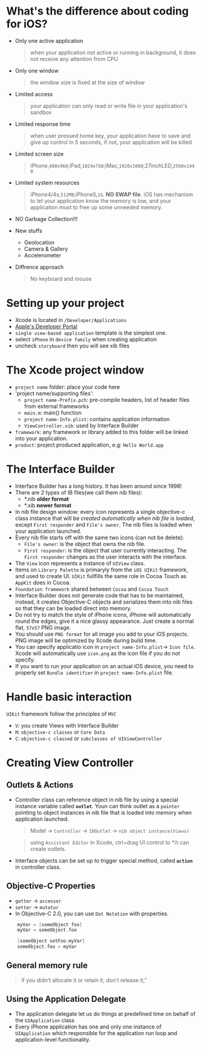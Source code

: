 What's the difference about coding for iOS?
===========================================

- Only one active application
	
	> when your application not active or running in background, it does not receive any attention from CPU

- Only one window
	
	> the window size is fixed at the size of window

- Limited access
	
	> your application can only read or write file in your application's sandbox

- Limited response time

	> when user pressed home key, your application have to save and give up control in 5 seconds, if not, your application will be killed

- Limited screen size

	> iPhone,`480x960`;iPad,`1024x768`;iMac,`1920x1080`;27inchLED,`2560x1440`

- Limited system resources

	> iPhone4/4s,`512MB`;iPhone5,`1G`. **NO SWAP file**.
	iOS has mechanism to let your application know the memory is low, and your application must to free up some unneeded memory.

- NO Garbage Collection!!!

- New stuffs

	- Geolocation
	- Camera & Gallery
	- Accelerometer

- Diffrence approach

	> No keyboard and mouse

Setting up your project
=======================

- Xcode is located in `/Developer/Applications`
- [Apple's Developer Portal](http://developer.apple.com)
- `single view-based application` template is the simplest one.
- select `iPhone` in `device family` when creating application
- uncheck `storyboard` then you will see xib files

The Xcode project window
========================

- `project name` folder: place your code here
- 'project name/supporting files': 
	- `project name-Prefix.pch`: pre-compile headers, list of header files from external frameworks
	- `main.m`: main() function
	- `project name-Info.plist`: contains application information
	- `ViewController.xib`: used by Interface Builder
- `framework`: any framework or library added to this folder will be linked into your application.
- `product`: project produced application, e.g: `Hello World.app`

The Interface Builder
=====================

- Interface Builder has a long history. It has been around since 1998!
- There are 2 types of IB files(we call them nib files):
	- *.nib __older format__
	- *.xib __newer format__
- In nib file design window: every icon represents a single objective-c class instance that will be *created automatically when nib file is loaded*, except `First responder` and `File's owner`. The nib files is loaded when your application launched.
- Every nib file starts off with the same two icons (can not be delete): 
	- `File's owner`: is the object that owns the nib file.
	- `First responder`: is the object that user currently interacting. The `First responder` changes as the user interacts with the interface.
- The `View` icon represents a instance of `UIView` class.
- Items on `Library Palette` is primaryly from the `iOS UIKit` framework, and used to create UI. `UIKit` fullfills the same role in Cocoa Touch as `AppKit` does in Cocoa.
- `Foundation framework` shared between `Cocoa` and `Cocoa Touch`
- Interface Builder does not generate code that has to be maintained, instead, it creates Objective-C objects and serializes them into nib files so that they can be loaded direct into memory.
- Do not try to match the style of iPhone icons, iPhone will automatically round the edges, give it a nice glassy appearance. Just create a normal flat, `57x57` PNG image.
- You should use `PNG format` for all image you add to your iOS projects. PNG image will be optimized by Xcode during build time.
- You can specify applicatio icon in `project name-Info.plist`-> `Icon file.` Xcode will automatically use `icon.png` as the icon file if you do not specify.
- If you want to run your application on an actual iOS device, you need to properly set `Bundle identifier` in `project name-Info.plist` file.

Handle basic interaction
========================

`UIKit` framework follow the principles of `MVC`
- `V`: you create Views with Interface Builder
- `M`: `objective-c classes` or `Core Data`
- `C`: `objective-c classed` or `subclasses of UIViewController`

Creating View Controller
========================

Outlets & Actions
-----------------

- Controller class can reference object in nib file by using a special instance variable called **`outlet`**. Youn can think outlet as a `pointer` pointing to object instances in nib file that is loaded into memory when application launched.
	> Model -> `Controller` -> `IBOutlet` -> `nib object instance(Views)`

	> using `Assistant Editor` in Xcode, ctrl+drag UI control to *.h can create outlets.

- Interface objects can be set up to trigger special method, called **`action`** in controller class.

Objective-C Properties
----------------------

* `getter` -> `accessor`
* `setter` -> `mutator`
* In Objective-C 2.0, you can use `Dot Notation` with properties.

```objective-c
	myVar = [someObject foo]
	myVar = someObject.foo

	[someObject setFoo:myVar]
	someObject.foo = myVar
```

General memory rule
-------------------
> if you didn’t allocate it or retain it, don't release it,”

Using the Application Delegate
------------------------------

- The application delegate let us do things at predefined time on behalf of the `UIApplication` class
- Every iPhone application has one and only one instance of `UIApplication` which responsible for the application run loop and application-level functionality.

